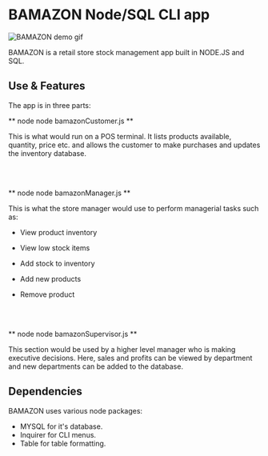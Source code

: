 # BAMAZON Node/SQL CLI app
![BAMAZON demo gif](demo/bamazonDEMO.gif)

BAMAZON is a retail store stock management app built in NODE.JS and SQL.

## Use & Features
The app is in three parts:

** node node bamazonCustomer.js **

This is what would run on a POS terminal. It lists products available, quantity, price etc. and allows the customer to make purchases and updates the inventory database.

  <br><br>

** node node bamazonManager.js **

This is what the store manager would use to perform managerial tasks such as:<br>
* View product inventory
* View low stock items
* Add stock to inventory
* Add new products
* Remove product

  <br><br>

** node node bamazonSupervisor.js **

This section would be used by a higher level manager who is making executive decisions. Here, sales and profits can be viewed by department and new departments can be added to the database.

## Dependencies
BAMAZON uses various node packages:

* MYSQL for it's database.
* Inquirer for CLI menus.
* Table for table formatting.
